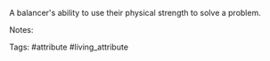 A balancer's ability to use their physical strength to solve a problem.

Notes:

Tags:
#attribute #living_attribute 